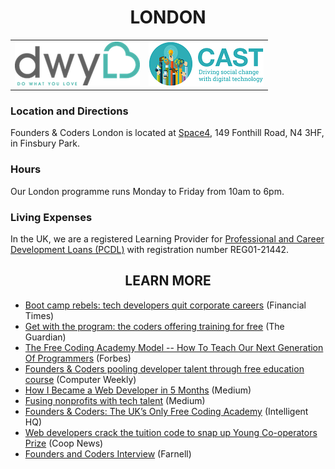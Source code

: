 <h1 align='center'>LONDON</h1>

<table class='portfolio_table'>
  <tr class='portfolio_table_row'>
    <td class='portfolio_item_container'>
      <a href="http://www.dwyl.io/"
        alt="DWYL - Do What You Love">
        <img class="partners-section-image" alt="DWYL logo" src="/assets/partners/dwyl-logo.png"/>
      </a>
    </td>
    <td class='portfolio_item_container'>
      <a href="http://www.wearecast.org.uk/"
        alt="Cast">
        <img class="partners-section-image" alt="Cast logo" src="/assets/partners/cast.png"/>
      </a>
    </td>
  </tr>
</table>


### Location and Directions
Founders & Coders London is located at [Space4](http://www.space4.tech), 149 Fonthill Road, N4 3HF, in Finsbury Park.

### Hours
Our London programme runs Monday to Friday from 10am to 6pm.

### Living Expenses
In the UK, we are a registered Learning Provider for [Professional and Career Development Loans (PCDL)](https://www.gov.uk/career-development-loans) with registration number REG01-21442.


<h2 align='center'>LEARN MORE</h2>

+ [Boot camp rebels: tech developers quit corporate careers](https://www.ft.com/content/cd3842d4-8902-11e7-afd2-74b8ecd34d3b) (Financial Times)
+ [Get with the program: the coders offering training for free](https://www.theguardian.com/technology/2015/jul/26/founders-coders-coding-free-training-london) (The Guardian)
+ [The Free Coding Academy Model -- How To Teach Our Next Generation Of Programmers](https://www.forbes.com/forbes/welcome/?toURL=https://www.forbes.com/sites/adrianbridgwater/2015/08/13/the-free-coding-academy-model-how-to-teach-our-next-generation-of-programmers/&refURL=&referrer=#6b07b18829c5) (Forbes)
+ [Founders & Coders pooling developer talent through free education course](http://www.computerweekly.com/news/2240236082/Founders-Coders-pooling-developer-talent-through-free-education-course) (Computer Weekly)
+ [How I Became a Web Developer in 5 Months](https://medium.com/learning-new-stuff/from-non-technical-to-hired-in-5-months-d010f601b1bc#.qnysdqs1z) (Medium)
+ [Fusing nonprofits with tech talent](https://medium.com/@wearecast/fusing-nonprofits-with-tech-talent-bddd5ddbe7bb#.16xbm32wb) (Medium)
+ [Founders & Coders: The UK’s Only Free Coding Academy](http://www.intelligenthq.com/innovation-management/founders-coders-the-uks-only-free-coding-academy/) (Intelligent HQ)
+ [Web developers crack the tuition code to snap up Young Co-operators Prize](http://www.uk.coop/newsroom/web-developers-crack-tuition-code-snap-young-co-operators-prize) (Coop News)
+ [Founders and Coders Interview](http://uk.farnell.com/founders-and-coders-interview) (Farnell)
